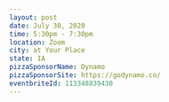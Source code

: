 ```yaml
---
layout: post
date: July 30, 2020
time: 5:30pm - 7:30pm
location: Zoom
city: at Your Place
state: IA
pizzaSponsorName: Dynamo
pizzaSponsorSite: https://godynamo.co/
eventbriteId: 113348839430
---
```


